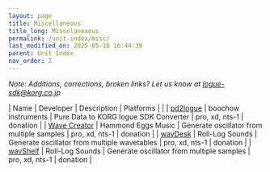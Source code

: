 ```yaml
---
layout: page
title: Miscellaneous
title_long: Miscelaneaous
permalink: /unit-index/misc/
last_modified_on: 2025-05-16 16:44:39
parent: Unit Index
nav_order: 2
---
```


_Note: Additions, corrections, broken links? Let us know at logue-sdk@korg.co.jp_

| Name | Developer | Description | Platforms |  |
| [pd2logue](https://blog.boochow.com/logue/pd2logue) | boochow instruments | Pure Data to KORG logue SDK Converter | pro, xd, nts-1 | donation |
| [Wave Creator](http://hammondeggsmusic.ca/logueplugins/wavecreator.html) | Hammond Eggs Music | Generate oscillator from multiple samples | pro, xd, nts-1 | donation |
| [wavDesk](https://gumroad.com/l/wavDesk) | Roll-Log Sounds | Generate oscillator from multiple wavetables | pro, xd, nts-1 | donation |
| [wavShelf](https://gumroad.com/l/wavShelf) | Roll-Log Sounds | Generate oscillator from multiple samples | pro, xd, nts-1 | donation |


